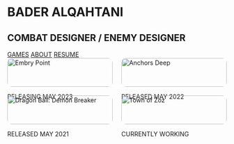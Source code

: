 # BADER ALQAHTANI
## COMBAT DESIGNER / ENEMY DESIGNER

<nav>
  <a href="#games">GAMES</a>
  <a href="#about">ABOUT</a>
  <a href="#resume">RESUME</a>
</nav>

<div id="games" style="display: grid; grid-template-columns: repeat(2, 1fr); gap: 20px;">
  <div>
    <img src="path_to_embry_point_image.jpg" alt="Embry Point" style="width: 100%; border-radius: 10px;">
    <p>RELEASING MAY 2023</p>
  </div>
  <div>
    <img src="path_to_anchors_deep_image.jpg" alt="Anchors Deep" style="width: 100%; border-radius: 10px;">
    <p>RELEASED MAY 2022</p>
  </div>
  <div>
    <img src="path_to_dragon_ball_image.jpg" alt="Dragon Ball: Demon Breaker" style="width: 100%; border-radius: 10px;">
    <p>RELEASED MAY 2021</p>
  </div>
  <div>
    <img src="path_to_town_of_zoz_image.jpg" alt="Town of Zoz" style="width: 100%; border-radius: 10px;">
    <p>CURRENTLY WORKING</p>
  </div>
</div>

<!-- Additional sections for ABOUT and RESUME can be added here -->
